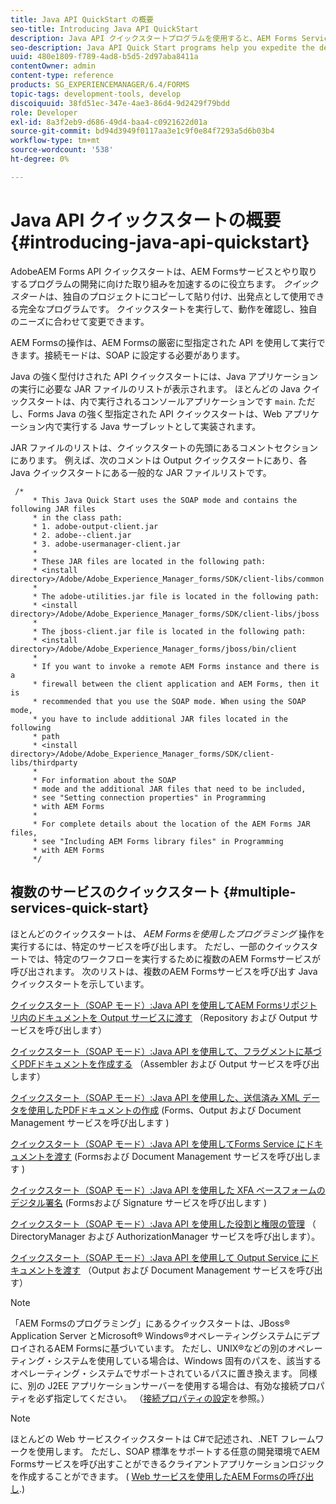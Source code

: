 ```yaml
---
title: Java API QuickStart の概要
seo-title: Introducing Java API QuickStart
description: Java API クイックスタートプログラムを使用すると、AEM Forms Services とやり取りするプログラムの開発を迅速におこなうことができます。 プロジェクト内で Java API クイックスタートプログラムを出発点として使用し、カスタマイズすることができます。
seo-description: Java API Quick Start programs help you expedite the development of programs that interact with AEM Forms services. You can use the Java API Quick Start programs in your project as a starting point and customize it.
uuid: 480e1809-f789-4ad8-b5d5-2d97aba8411a
contentOwner: admin
content-type: reference
products: SG_EXPERIENCEMANAGER/6.4/FORMS
topic-tags: development-tools, develop
discoiquuid: 38fd51ec-347e-4ae3-86d4-9d2429f79bdd
role: Developer
exl-id: 8a3f2eb9-d686-49d4-baa4-c0921622d01a
source-git-commit: bd94d3949f0117aa3e1c9f0e84f7293a5d6b03b4
workflow-type: tm+mt
source-wordcount: '538'
ht-degree: 0%

---
```


# Java API クイックスタートの概要 {#introducing-java-api-quickstart}

AdobeAEM Forms API クイックスタートは、AEM Formsサービスとやり取りするプログラムの開発に向けた取り組みを加速するのに役立ちます。 *クイックスタート*&#x200B;は、独自のプロジェクトにコピーして貼り付け、出発点として使用できる完全なプログラムです。 クイックスタートを実行して、動作を確認し、独自のニーズに合わせて変更できます。

AEM Formsの操作は、AEM Formsの厳密に型指定された API を使用して実行できます。接続モードは、SOAP に設定する必要があります。

Java の強く型付けされた API クイックスタートには、Java アプリケーションの実行に必要な JAR ファイルのリストが表示されます。 ほとんどの Java クイックスタートは、内で実行されるコンソールアプリケーションです `main`. ただし、Forms Java の強く型指定された API クイックスタートは、Web アプリケーション内で実行する Java サーブレットとして実装されます。

JAR ファイルのリストは、クイックスタートの先頭にあるコメントセクションにあります。 例えば、次のコメントは Output クイックスタートにあり、各 Java クイックスタートにある一般的な JAR ファイルリストです。

```as3
 /* 
     * This Java Quick Start uses the SOAP mode and contains the following JAR files 
     * in the class path: 
     * 1. adobe-output-client.jar 
     * 2. adobe--client.jar 
     * 3. adobe-usermanager-client.jar 
     * 
     * These JAR files are located in the following path: 
     * <install directory>/Adobe/Adobe_Experience_Manager_forms/SDK/client-libs/common 
     * 
     * The adobe-utilities.jar file is located in the following path: 
     * <install directory>/Adobe/Adobe_Experience_Manager_forms/SDK/client-libs/jboss 
     * 
     * The jboss-client.jar file is located in the following path: 
     * <install directory>/Adobe/Adobe_Experience_Manager_forms/jboss/bin/client 
     * 
     * If you want to invoke a remote AEM Forms instance and there is a 
     * firewall between the client application and AEM Forms, then it is  
     * recommended that you use the SOAP mode. When using the SOAP mode,  
     * you have to include additional JAR files located in the following  
     * path 
     * <install directory>/Adobe/Adobe_Experience_Manager_forms/SDK/client-libs/thirdparty 
     * 
     * For information about the SOAP  
     * mode and the additional JAR files that need to be included,  
     * see "Setting connection properties" in Programming  
     * with AEM Forms 
     * 
     * For complete details about the location of the AEM Forms JAR files,  
     * see "Including AEM Forms library files" in Programming  
     * with AEM Forms 
     */
```

## 複数のサービスのクイックスタート {#multiple-services-quick-start}

ほとんどのクイックスタートは、 *AEM Formsを使用したプログラミング* 操作を実行するには、特定のサービスを呼び出します。 ただし、一部のクイックスタートでは、特定のワークフローを実行するために複数のAEM Formsサービスが呼び出されます。 次のリストは、複数のAEM Formsサービスを呼び出す Java クイックスタートを示しています。

[クイックスタート（SOAP モード）:Java API を使用してAEM Formsリポジトリ内のドキュメントを Output サービスに渡す](/help/forms/developing/output-service-java-api-quick.md#quick-start-soap-mode-passing-a-document-located-in-the-repository-to-the-output-service-using-the-java-api) （Repository および Output サービスを呼び出します）

[クイックスタート（SOAP モード）:Java API を使用して、フラグメントに基づくPDFドキュメントを作成する](/help/forms/developing/output-service-java-api-quick.md#quick-start-soap-mode-creating-a-pdf-document-based-on-fragments-using-the-java-api) （Assembler および Output サービスを呼び出します）

[クイックスタート（SOAP モード）:Java API を使用した、送信済み XML データを使用したPDFドキュメントの作成](/help/forms/developing/forms-service-api-quick-starts.md#quick-start-soap-mode-creating-pdf-documents-with-submitted-xml-data-using-the-java-api) (Forms、Output および Document Management サービスを呼び出します )

[クイックスタート（SOAP モード）:Java API を使用してForms Service にドキュメントを渡す](/help/forms/developing/forms-service-api-quick-starts.md#quick-start-soap-mode-passing-documents-to-the-forms-service-using-the-java-api) (Formsおよび Document Management サービスを呼び出します )

[クイックスタート（SOAP モード）:Java API を使用した XFA ベースフォームのデジタル署名](/help/forms/developing/signature-service-java-api-quick.md#quick-start-soap-mode-digitally-signing-a-xfa-based-form-using-the-java-api) (Formsおよび Signature サービスを呼び出します )

[クイックスタート（SOAP モード）:Java API を使用した役割と権限の管理](/help/forms/developing/user-manager-java-api-quick.md#quick-start-soap-mode-managing-roles-and-permissions-using-the-java-api) （ DirectoryManager および AuthorizationManager サービスを呼び出します）。

[クイックスタート（SOAP モード）:Java API を使用して Output Service にドキュメントを渡す](/help/forms/developing/output-service-java-api-quick.md#quick-start-soap-mode-passing-documents-to-the-output-service-using-the-java-api) （Output および Document Management サービスを呼び出す）

>[!NOTE]
>
>「AEM Formsのプログラミング」にあるクイックスタートは、JBoss® Application Server とMicrosoft® Windows®オペレーティングシステムにデプロイされるAEM Formsに基づいています。 ただし、UNIX®などの別のオペレーティング・システムを使用している場合は、Windows 固有のパスを、該当するオペレーティング・システムでサポートされているパスに置き換えます。 同様に、別の J2EE アプリケーションサーバーを使用する場合は、有効な接続プロパティを必ず指定してください。 （[接続プロパティの設定](/help/forms/developing/invoking-aem-forms-using-java.md#setting-connection-properties)を参照。）

>[!NOTE]
>
>ほとんどの Web サービスクイックスタートは C#で記述され、.NET フレームワークを使用します。 ただし、SOAP 標準をサポートする任意の開発環境でAEM Formsサービスを呼び出すことができるクライアントアプリケーションロジックを作成することができます。 ( [Web サービスを使用したAEM Formsの呼び出し](/help/forms/developing/invoking-aem-forms-using-web.md#invoking-aem-forms-using-web-services).)
